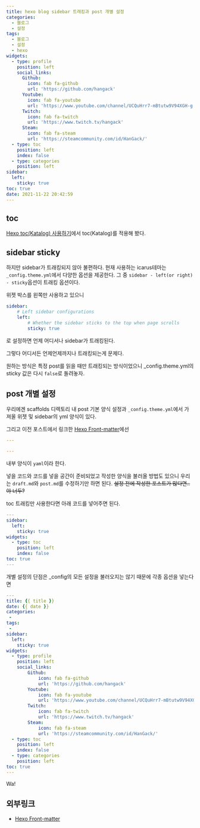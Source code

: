 ```yaml
---
title: hexo blog sidebar 트래킹과 post 개별 설정
categories:
  - 블로그
  - 설정
tags: 
  - 블로그
  - 설정
  - hexo
widgets:
  - type: profile
    position: left
    social_links:
      Github:
        icon: fab fa-github
        url: 'https://github.com/hangack'
      Youtube:
        icon: fab fa-youtube
        url: 'https://www.youtube.com/channel/UCQuHrr7-mBtutw9V94XGH-g'
      Twitch:
        icon: fab fa-twitch
        url: 'https://www.twitch.tv/hangack'
      Steam:
        icon: fab fa-steam
        url: 'https://steamcommunity.com/id/HanGack/'
  - type: toc
    position: left
    index: false
  - type: categories
    position: left
sidebar:
  left:
    sticky: true
toc: true
date: 2021-11-22 20:42:59
---
```

  

## toc

[Hexo toc(Katalog) 사용하기](https://hangack.github.io/2021/11/22/Blog/Setting/hexo-blog-toc/)에서 toc(Katalog)를 적용해 봤다.


## sidebar sticky

하지만 sidebar가 트래킹되지 않아 불편하다.
현재 사용하는 icarus테마는 `_config.theme.yml`에서 다양한 옵션을 제공한다. 그 중 `sidebar - left(or right) - sticky`옵션이 트래킹 옵션이다.

위젯 박스를 왼쪽만 사용하고 있으니 
```yml
sidebar:
    # Left sidebar configurations
    left:
        # Whether the sidebar sticks to the top when page scrolls
        sticky: true
```
로 설정하면 언제 어디서나 sidebar가 트래킹된다.

그렇다 어디서든 언제언제까지나 트래킹되는게 문제다.

원하는 방식은 특정 post를 읽을 때만 트래킹되는 방식이었으니 _config.theme.yml의 sticky 값은 다시 `false`로 돌려놓자.


## post 개별 설정

우리에겐 scaffolds 디렉토리 내 post 기본 양식 설정과 `_config.theme.yml`에서 가져올 위젯 및 sidebar의 yml 양식이 있다.

그리고 이전 포스트에서 링크한 [Hexo Front-matter](https://hexo.io/ko/docs/front-matter.html)에선 
```yaml
---

---
```
내부 양식이 `yaml`이라 한다.

넣을 코드와 코드를 넣을 공간이 준비되었고 작성한 양식을 불러올 방법도 있으니 우리는 `draft.md`와 `post.md`를 수정하기만 하면 된다.
~~설정 전에 작성한 포스트가 많다면..야 너두?~~

toc 트래킹만 사용한다면 아래 코드를 넣어주면 된다.
```yaml
---
sidebar:
  left:
    sticky: true
widgets:
  - type: toc
    position: left
    index: false
toc: true
---
```

개별 설정의 단점은 _config의 모든 설정을 불러오지는 않기 때문에 각종 옵션을 넣는다면
```yaml draft.md
---
title: {{ title }}
date: {{ date }}
categories:
 - 
tags:
 - 
sidebar:
  left:
    sticky: true
widgets:
  - type: profile
    position: left
    social_links:
        Github:
            icon: fab fa-github
            url: 'https://github.com/hangack'
        Youtube:
            icon: fab fa-youtube
            url: 'https://www.youtube.com/channel/UCQuHrr7-mBtutw9V94XGH-g'
        Twitch:
            icon: fab fa-twitch
            url: 'https://www.twitch.tv/hangack'
        Steam:
            icon: fab fa-steam
            url: 'https://steamcommunity.com/id/HanGack/'
  - type: toc
    position: left
    index: false
  - type: categories
    position: left
toc: true
---
```
Wa!


## 외부링크
 - [Hexo Front-matter](https://hexo.io/ko/docs/front-matter.html)
 

<script src="https://utteranc.es/client.js"
        repo="hangack/Hangack_blog_comment"
        issue-term="pathname"
        theme="github-light"
        crossorigin="anonymous"
        async>
</script>